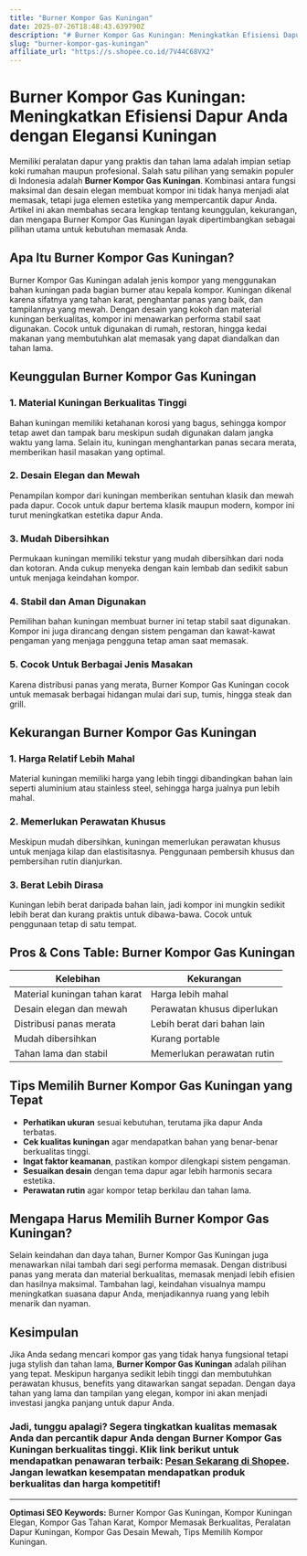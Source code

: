 ```yaml
---
title: "Burner Kompor Gas Kuningan"
date: 2025-07-26T18:48:43.639790Z
description: "# Burner Kompor Gas Kuningan: Meningkatkan Efisiensi Dapur Anda dengan Elegansi Kuningan..."
slug: "burner-kompor-gas-kuningan"
affiliate_url: "https://s.shopee.co.id/7V44C68VX2"
---
```

# Burner Kompor Gas Kuningan: Meningkatkan Efisiensi Dapur Anda dengan Elegansi Kuningan

Memiliki peralatan dapur yang praktis dan tahan lama adalah impian setiap koki rumahan maupun profesional. Salah satu pilihan yang semakin populer di Indonesia adalah **Burner Kompor Gas Kuningan**. Kombinasi antara fungsi maksimal dan desain elegan membuat kompor ini tidak hanya menjadi alat memasak, tetapi juga elemen estetika yang mempercantik dapur Anda. Artikel ini akan membahas secara lengkap tentang keunggulan, kekurangan, dan mengapa Burner Kompor Gas Kuningan layak dipertimbangkan sebagai pilihan utama untuk kebutuhan memasak Anda.

## Apa Itu Burner Kompor Gas Kuningan?

Burner Kompor Gas Kuningan adalah jenis kompor yang menggunakan bahan kuningan pada bagian burner atau kepala kompor. Kuningan dikenal karena sifatnya yang tahan karat, penghantar panas yang baik, dan tampilannya yang mewah. Dengan desain yang kokoh dan material kuningan berkualitas, kompor ini menawarkan performa stabil saat digunakan. Cocok untuk digunakan di rumah, restoran, hingga kedai makanan yang membutuhkan alat memasak yang dapat diandalkan dan tahan lama.

## Keunggulan Burner Kompor Gas Kuningan

### 1. Material Kuningan Berkualitas Tinggi

Bahan kuningan memiliki ketahanan korosi yang bagus, sehingga kompor tetap awet dan tampak baru meskipun sudah digunakan dalam jangka waktu yang lama. Selain itu, kuningan menghantarkan panas secara merata, memberikan hasil masakan yang optimal.

### 2. Desain Elegan dan Mewah

Penampilan kompor dari kuningan memberikan sentuhan klasik dan mewah pada dapur. Cocok untuk dapur bertema klasik maupun modern, kompor ini turut meningkatkan estetika dapur Anda.

### 3. Mudah Dibersihkan

Permukaan kuningan memiliki tekstur yang mudah dibersihkan dari noda dan kotoran. Anda cukup menyeka dengan kain lembab dan sedikit sabun untuk menjaga keindahan kompor.

### 4. Stabil dan Aman Digunakan

Pemilihan bahan kuningan membuat burner ini tetap stabil saat digunakan. Kompor ini juga dirancang dengan sistem pengaman dan kawat-kawat pengaman yang menjaga pengguna tetap aman saat memasak.

### 5. Cocok Untuk Berbagai Jenis Masakan

Karena distribusi panas yang merata, Burner Kompor Gas Kuningan cocok untuk memasak berbagai hidangan mulai dari sup, tumis, hingga steak dan grill.

## Kekurangan Burner Kompor Gas Kuningan

### 1. Harga Relatif Lebih Mahal

Material kuningan memiliki harga yang lebih tinggi dibandingkan bahan lain seperti aluminium atau stainless steel, sehingga harga jualnya pun lebih mahal.

### 2. Memerlukan Perawatan Khusus

Meskipun mudah dibersihkan, kuningan memerlukan perawatan khusus untuk menjaga kilap dan elastisitasnya. Penggunaan pembersih khusus dan pembersihan rutin dianjurkan.

### 3. Berat Lebih Dirasa

Kuningan lebih berat daripada bahan lain, jadi kompor ini mungkin sedikit lebih berat dan kurang praktis untuk dibawa-bawa. Cocok untuk penggunaan tetap di satu tempat.

## Pros & Cons Table: Burner Kompor Gas Kuningan

| Kelebihan                                 | Kekurangan                                   |
|--------------------------------------------|----------------------------------------------|
| Material kuningan tahan karat             | Harga lebih mahal                          |
| Desain elegan dan mewah                   | Perawatan khusus diperlukan                |
| Distribusi panas merata                   | Lebih berat dari bahan lain                |
| Mudah dibersihkan                        | Kurang portable                            |
| Tahan lama dan stabil                     | Memerlukan perawatan rutin                |

## Tips Memilih Burner Kompor Gas Kuningan yang Tepat

- **Perhatikan ukuran** sesuai kebutuhan, terutama jika dapur Anda terbatas.
- **Cek kualitas kuningan** agar mendapatkan bahan yang benar-benar berkualitas tinggi.
- **Ingat faktor keamanan**, pastikan kompor dilengkapi sistem pengaman.
- **Sesuaikan desain** dengan tema dapur agar lebih harmonis secara estetika.
- **Perawatan rutin** agar kompor tetap berkilau dan tahan lama.

## Mengapa Harus Memilih Burner Kompor Gas Kuningan?

Selain keindahan dan daya tahan, Burner Kompor Gas Kuningan juga menawarkan nilai tambah dari segi performa memasak. Dengan distribusi panas yang merata dan material berkualitas, memasak menjadi lebih efisien dan hasilnya maksimal. Tambahan lagi, keindahan visualnya mampu meningkatkan suasana dapur Anda, menjadikannya ruang yang lebih menarik dan nyaman.

## Kesimpulan

Jika Anda sedang mencari kompor gas yang tidak hanya fungsional tetapi juga stylish dan tahan lama, **Burner Kompor Gas Kuningan** adalah pilihan yang tepat. Meskipun harganya sedikit lebih tinggi dan membutuhkan perawatan khusus, benefits yang ditawarkan sangat sepadan. Dengan daya tahan yang lama dan tampilan yang elegan, kompor ini akan menjadi investasi jangka panjang untuk dapur Anda.

### Jadi, tunggu apalagi? Segera tingkatkan kualitas memasak Anda dan percantik dapur Anda dengan Burner Kompor Gas Kuningan berkualitas tinggi. Klik link berikut untuk mendapatkan penawaran terbaik: [Pesan Sekarang di Shopee](https://s.shopee.co.id/7V44C68VX2). Jangan lewatkan kesempatan mendapatkan produk berkualitas dan harga kompetitif!

---

**Optimasi SEO Keywords:** Burner Kompor Gas Kuningan, Kompor Kuningan Elegan, Kompor Gas Tahan Karat, Kompor Memasak Berkualitas, Peralatan Dapur Kuningan, Kompor Gas Desain Mewah, Tips Memilih Kompor Kuningan.